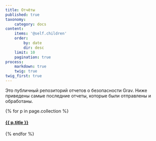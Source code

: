 ```yaml
---
title: Отчёты
published: true
taxonomy:
    category: docs
content:
    items: '@self.children'
    order:
        by: date
        dir: desc
    limit: 10
    pagination: true
process:
    markdown: true
    twig: true
twig_first: true
---
```


Это публичный репозиторий отчетов о безопасности Grav. Ниже приведены самые последние отчеты, которые были отправлены и обработаны.

{% for p in page.collection %}
  <a href="{{ p.url }}">
    <h4>{{ p.title }}</h4>
  </a>
{% endfor %}
